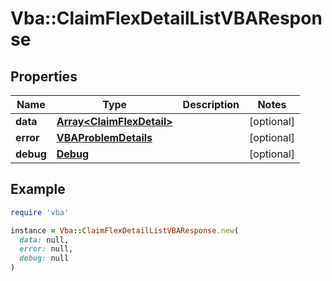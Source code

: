 # Vba::ClaimFlexDetailListVBAResponse

## Properties

| Name | Type | Description | Notes |
| ---- | ---- | ----------- | ----- |
| **data** | [**Array&lt;ClaimFlexDetail&gt;**](ClaimFlexDetail.md) |  | [optional] |
| **error** | [**VBAProblemDetails**](VBAProblemDetails.md) |  | [optional] |
| **debug** | [**Debug**](Debug.md) |  | [optional] |

## Example

```ruby
require 'vba'

instance = Vba::ClaimFlexDetailListVBAResponse.new(
  data: null,
  error: null,
  debug: null
)
```

